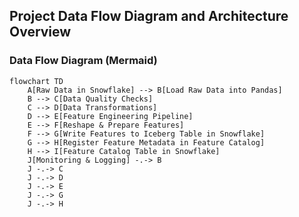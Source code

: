 ## Project Data Flow Diagram and Architecture Overview

### Data Flow Diagram (Mermaid)

```mermaid
flowchart TD
    A[Raw Data in Snowflake] --> B[Load Raw Data into Pandas]
    B --> C[Data Quality Checks]
    C --> D[Data Transformations]
    D --> E[Feature Engineering Pipeline]
    E --> F[Reshape & Prepare Features]
    F --> G[Write Features to Iceberg Table in Snowflake]
    G --> H[Register Feature Metadata in Feature Catalog]
    H --> I[Feature Catalog Table in Snowflake]
    J[Monitoring & Logging] -.-> B
    J -.-> C
    J -.-> D
    J -.-> E
    J -.-> G
    J -.-> H

